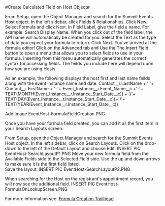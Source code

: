 #Create Calculated Field on Host Object#

From Setup, open the Object Manager and search for the Summit Events Host object.
In the left sidebar, click Fields & Relationships.
Click New.
Select Formula and click Next.
In Field Label, give the field a name.  For example: Search Display Name.
When you click out of the field label, the API name will automatically be created for you.
Select the Text as the type of data you expect your formula to return.
Click Next. You’ve arrived at the formula editor! 
Click on the Advanced tab and Use the The Insert Field button to open a menu that allows you to select fields to use in your formula. Inserting from this menu automatically generates the correct syntax for accessing fields. The feilds you include here will depend upon how you are using Hosts.

As an example, the following displays the host first and last name feilds along with the event instance name and date:
Contact__r.LastName + ' '+ Contact__r.FirstName + '-'+  Event_Instance__r.Event_Name__c +'-'+ TEXT(MONTH(Event_Instance__r.Instance_Start_Date__c)) + '/'+
TEXT(DAY(Event_Instance__r.Instance_Start_Date__c))+'/'+
TEXT(YEAR(Event_Instance__r.Instance_Start_Date__c))



Add image EventHost-FormulaFieldCreation.PNG

Once you have your formula field created, you can add it as the first item in your Search Layouts screen.

From Setup, open the Object Manager and search for the Summit Events Host object.
In the left sidebar, click on Search Layouts. 
Click on the drop-down to the left of the Default Layout and choose Edit.
INSERT PIC EventHost-SearchLayoutP1.PNG
Move your new formula field from the Available Fields side to the Selected Field side.  Use the up and down arrows to make sure it is the first field listed.  
Save the layout.
INSERT PIC EventHost-SearchLayoutP2.PNG

When searching for the Host on the registrant's appointment record, you will now see the additional field.
INSERT PIC EventHost-FormulaOnLookupScreen.PNG



For more information see: [Formula Creation Trailhead](https://trailhead.salesforce.com/content/learn/modules/point_click_business_logic/formula_fields)
